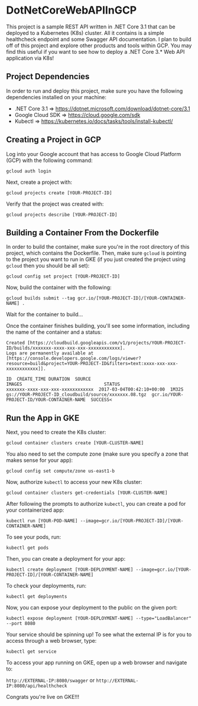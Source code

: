 # DotNetCoreWebAPIInGCP

This project is a sample REST API written in .NET Core 3.1 that can be deployed to a Kubernetes (K8s) cluster. All it contains
is a simple healthcheck endpoint and some Swagger API documentation. I plan to build off of this project and explore other
products and tools within GCP. You may find this useful if you want to see how to deploy a .NET Core 3.* Web API application
via K8s!


## Project Dependencies

In order to run and deploy this project, make sure you have the following dependencies installed on your machine:

* .NET Core 3.1 => https://dotnet.microsoft.com/download/dotnet-core/3.1
* Google Cloud SDK => https://cloud.google.com/sdk
* Kubectl => https://kubernetes.io/docs/tasks/tools/install-kubectl/


## Creating a Project in GCP

Log into your Google account that has access to Google Cloud Platform (GCP) with the following command:

`gcloud auth login`

Next, create a project with:

`gcloud projects create [YOUR-PROJECT-ID]`

Verify that the project was created with:

`gcloud projects describe [YOUR-PROJECT-ID]`


## Building a Container From the Dockerfile

In order to build the container, make sure you're in the root directory of this project, which contains the Dockerfile. Then,
make sure `gcloud` is pointing to the project you want to run in GKE (if you just created the project using `gcloud` then you
should be all set):

`gcloud config set project [YOUR-PROJECT-ID]`

Now, build the container with the following:

`gcloud builds submit --tag gcr.io/[YOUR-PROJECT-ID]/[YOUR-CONTAINER-NAME] .`

Wait for the container to build...

Once the container finishes building, you'll see some information, including the name of the container and a status:

```
Created [https://cloudbuild.googleapis.com/v1/projects/YOUR-PROJECT-ID/builds/xxxxxxx-xxxx-xxx-xxx-xxxxxxxxxxxx].
Logs are permanently available at [https://console.developers.google.com/logs/viewer?resource=build&project=YOUR-PROJECT-ID&filters=text:xxxx-xxx-xxx-xxxxxxxxxxxx]].

ID  CREATE_TIME DURATION  SOURCE                                                     IMAGES                               STATUS
xxxxxxx-xxxx-xxx-xxx-xxxxxxxxxxxx  2017-03-04T00:42:10+00:00  1M32S     gs://YOUR-PROJECT-ID_cloudbuild/source/xxxxxxx.08.tgz  gcr.io/YOUR-PROJECT-ID/YOUR-CONTAINER-NAME  SUCCESS<
```


## Run the App in GKE

Next, you need to create the K8s cluster:

`gcloud container clusters create [YOUR-CLUSTER-NAME]`

You also need to set the compute zone (make sure you specify a zone that makes sense for your app):

`gcloud config set compute/zone us-east1-b`

Now, authorize `kubectl` to access your new K8s cluster:

`gcloud container clusters get-credentials [YOUR-CLUSTER-NAME]`

After following the prompts to authorize `kubectl`, you can create a pod for your containerized app:

`kubectl run [YOUR-POD-NAME] --image=gcr.io/[YOUR-PROJECT-ID]/[YOUR-CONTAINER-NAME]`

To see your pods, run:

`kubectl get pods`

Then, you can create a deployment for your app:

`kubectl create deployment [YOUR-DEPLOYMENT-NAME] --image=gcr.io/[YOUR-PROJECT-ID]/[YOUR-CONTAINER-NAME]`

To check your deployments, run:

`kubectl get deployments`

Now, you can expose your deployment to the public on the given port:

`kubectl expose deployment [YOUR-DEPLOYMENT-NAME] --type="LoadBalancer" --port 8080`

Your service should be spinning up! To see what the external IP is for you to access through a web browser, type:

`kubectl get service`

To access your app running on GKE, open up a web browser and navigate to:

`http://EXTERNAL-IP:8080/swagger` or `http://EXTERNAL-IP:8080/api/healthcheck`

Congrats you're live on GKE!!!
